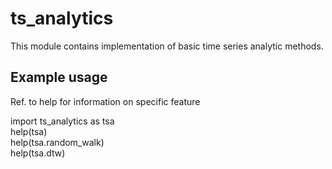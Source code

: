 ts_analytics
===============

This module contains implementation of basic time series analytic methods.

Example usage
-------------

Ref. to help for information on specific feature

import ts_analytics as tsa  
help(tsa)  
help(tsa.random_walk)  
help(tsa.dtw)  
